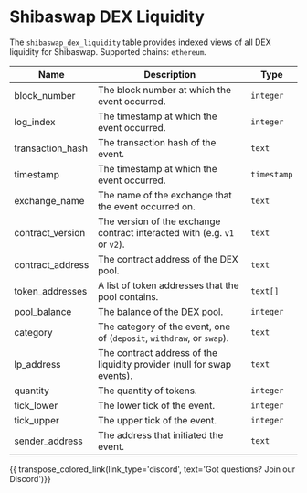 
# Shibaswap DEX Liquidity

The `shibaswap_dex_liquidity` table provides indexed views of all DEX liquidity for Shibaswap.
Supported chains: `ethereum`.

| Name                | Description                                                                 | Type        |
| --------- | --------- | --------------------------------------------------------------------------- |
| block_number | The block number at which the event occurred. | `integer` |
| log_index | The timestamp at which the event occurred. | `integer` |
| transaction_hash | The transaction hash of the event. | `text` |
| timestamp | The timestamp at which the event occurred. | `timestamp` |
| exchange_name | The name of the exchange that the event occurred on. | `text` |
| contract_version | The version of the exchange contract interacted with (e.g. `v1` or `v2`). | `text` |
| contract_address | The contract address of the DEX pool. | `text` |
| token_addresses | A list of token addresses that the pool contains. | `text[]` |
| pool_balance | The balance of the DEX pool. | `integer` |
| category | The category of the event, one of (`deposit`, `withdraw`, or `swap`). | `text` |
| lp_address | The contract address of the liquidity provider (null for swap events). | `text` |
| quantity | The quantity of tokens. | `integer` |
| tick_lower | The lower tick of the event. | `integer` |
| tick_upper | The upper tick of the event. | `integer` |
| sender_address | The address that initiated the event. | `text` |


{{ transpose_colored_link(link_type='discord', text='Got questions?  Join our Discord')}}

